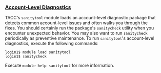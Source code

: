 ### [Account-Level Diagnostics](#using-account-diagnostics)

TACC's `sanitytool` module loads an account-level diagnostic package that detects common account-level issues and often walks you through the fixes. You should certainly run the package's `sanitycheck` utility when you encounter unexpected behavior. You may also want to run `sanitycheck` periodically as preventive maintenance. To run `sanitytool`'s account-level diagnostics, execute the following commands:

``` cmd-line
login1$ module load sanitytool
login1$ sanitycheck
```

Execute `module help sanitytool` for more information.

